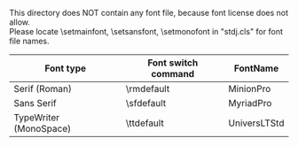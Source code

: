 This directory does NOT contain any font file, because font license does not allow.\
Please locate \setmainfont, \setsansfont, \setmonofont in "stdj.cls" for font file names.

|Font type|Font switch command| FontName|
|---------|-------------------|---------|
|Serif (Roman)|\rmdefault | MinionPro|
|Sans Serif|\sfdefault | MyriadPro|
|TypeWriter (MonoSpace)|\ttdefault | UniversLTStd|
